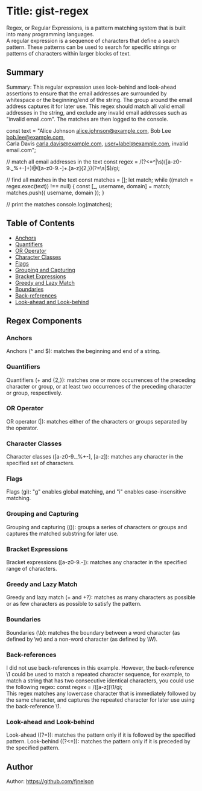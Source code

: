# Title: gist-regex

Regex, or Regular Expressions, is a pattern matching system that is built into many programming languages. <br />
A regular expression is a sequence of characters that define a search pattern. These patterns can be used to search for specific strings or patterns of characters within larger blocks of text.


## Summary

Summary:
This regular expression uses look-behind and look-ahead assertions to ensure that the email addresses are surrounded by whitespace or the beginning/end of the string. The group around the email address captures it for later use. This regex should match all valid email addresses in the string, and exclude any invalid email addresses such as "invalid email.com". The matches are then logged to the console.

const text = "Alice Johnson <alice.johnson@example.com>, Bob Lee <bob.lee@example.com>, \
Carla Davis <carla.davis@example.com>, user+label@example.com, invalid email.com";

// match all email addresses in the text
const regex = /(?<=^|\s)([a-z0-9._%+-]+)@([a-z0-9.-]+\.[a-z]{2,})(?=\s|$)/gi;

// find all matches in the text
const matches = [];
let match;
while ((match = regex.exec(text)) !== null) {
  const [_, username, domain] = match;
  matches.push({ username, domain });
}

// print the matches
console.log(matches);

## Table of Contents

- [Anchors](#anchors)
- [Quantifiers](#quantifiers)
- [OR Operator](#or-operator)
- [Character Classes](#character-classes)
- [Flags](#flags)
- [Grouping and Capturing](#grouping-and-capturing)
- [Bracket Expressions](#bracket-expressions)
- [Greedy and Lazy Match](#greedy-and-lazy-match)
- [Boundaries](#boundaries)
- [Back-references](#back-references)
- [Look-ahead and Look-behind](#look-ahead-and-look-behind)

## Regex Components

### Anchors
Anchors (^ and $): matches the beginning and end of a string.
### Quantifiers
Quantifiers (+ and {2,}): matches one or more occurrences of the preceding character or group, or at least two occurrences of the preceding character or group, respectively.
### OR Operator
OR operator (|): matches either of the characters or groups separated by the operator.
### Character Classes
Character classes ([a-z0-9._%+-], [a-z]): matches any character in the specified set of characters.
### Flags
Flags (gi): "g" enables global matching, and "i" enables case-insensitive matching.
### Grouping and Capturing
Grouping and capturing (()): groups a series of characters or groups and captures the matched substring for later use.
### Bracket Expressions
Bracket expressions ([a-z0-9.-]): matches any character in the specified range of characters.
### Greedy and Lazy Match
Greedy and lazy match (+ and +?): matches as many characters as possible or as few characters as possible to satisfy the pattern.
### Boundaries
Boundaries (\b): matches the boundary between a word character (as defined by \w) and a non-word character (as defined by \W).
### Back-references
I did not use back-references in this example.
However, the back-reference \1 could be used to match a repeated character sequence, for example, to match a string that has two consecutive identical characters, you could use the following regex: const regex = /([a-z])\1/gi; <br />
This regex matches any lowercase character that is immediately followed by the same character, and captures the repeated character for later use using the back-reference \1.
### Look-ahead and Look-behind
Look-ahead ((?=)): matches the pattern only if it is followed by the specified pattern.
Look-behind ((?<=)): matches the pattern only if it is preceded by the specified pattern.
## Author

Author: https://github.com/fjnelson
